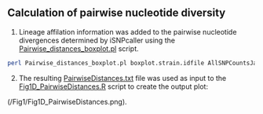 ## Calculation of pairwise nucleotide diversity
1. Lineage affilation information was added to the pairwise nucleotide divergences determined by iSNPcaller using the [Pairwise_distances_boxplot.pl](/Fig1/Pairwise_distances_boxplot.pl) script.
```bash
perl Pairwise_distances_boxplot.pl boxplot.strain.idfile AllSNPCountsJan2021.txt > PairwiseDistances.txt
```
2. The resulting [PairwiseDistances.txt](/Fig1/PairwiseDistances.txt) file was used as input to the [Fig1D_PairwiseDistances.R](/Fig1/Fig1D_PairwiseDistances.R) script to create the output plot: 
 
(/Fig1/Fig1D_PairwiseDistances.png). 
